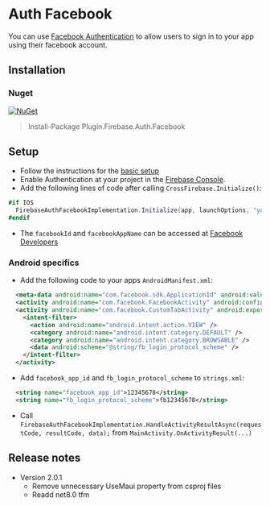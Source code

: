 # Auth Facebook
You can use [Facebook Authentication](https://developers.facebook.com/docs/facebook-login/) to allow users to sign in to your app using their facebook account.

## Installation
### Nuget
[![NuGet](https://img.shields.io/nuget/v/plugin.firebase.auth_facebook.svg?maxAge=86400&style=flat)](https://www.nuget.org/packages/Plugin.Firebase.Auth.Facebook/)

> Install-Package Plugin.Firebase.Auth.Facebook

## Setup

- Follow the instructions for the [basic setup](https://github.com/TobiasBuchholz/Plugin.Firebase/blob/master/README.md#basic-setup)
- Enable Authentication at your project in the [Firebase Console](https://console.firebase.google.com/).
- Add the following lines of code after calling `CrossFirebase.Initialize()`:
```c#
#if IOS
  FirebaseAuthFacebookImplementation.Initialize(app, launchOptions, "your-facebook-id", "your-facebook-app-name");
#endif
```
- The `facebookId` and `facebookAppName` can be accessed at [Facebook Developers](https://developers.facebook.com/apps/)

### Android specifics

- Add the following code to your apps `AndroidManifest.xml`:
```xml
  <meta-data android:name="com.facebook.sdk.ApplicationId" android:value="@string/facebook_app_id" />
  <activity android:name="com.facebook.FacebookActivity" android:configChanges="keyboard|keyboardHidden|screenLayout|screenSize|orientation" android:label="@string/app_name" />
  <activity android:name="com.facebook.CustomTabActivity" android:exported="true">
    <intent-filter>
      <action android:name="android.intent.action.VIEW" />
      <category android:name="android.intent.category.DEFAULT" />
      <category android:name="android.intent.category.BROWSABLE" />
      <data android:scheme="@string/fb_login_protocol_scheme" />
    </intent-filter>
  </activity>
```
- Add `facebook_app_id` and `fb_login_protocol_scheme` to `strings.xml`:
```xml
  <string name="facebook_app_id">12345678</string>
  <string name="fb_login_protocol_scheme">fb12345678</string>
```
- Call `FirebaseAuthFacebookImplementation.HandleActivityResultAsync(requestCode, resultCode, data);` from `MainActivity.OnActivityResult(...)`

## Release notes
- Version 2.0.1
  - Remove unnecessary UseMaui property from csproj files
  - Readd net8.0 tfm
